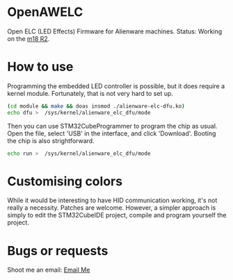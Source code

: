 # OpenAWELC
Open ELC (LED Effects) Firmware for Alienware machines.
Status: Working on the [m18 R2](https://www.dell.com/en-us/shop/dell-laptops/alienware-m18-r2-gaming-laptop/spd/alienware-m18-r2-laptop).

# How to use
Programming the embedded LED controller is possible, but it does require a kernel module. Fortunately, that is not very hard to set up.

```bash
(cd module && make && doas insmod ./alienware-elc-dfu.ko)
echo dfu >  /sys/kernel/alienware_elc_dfu/mode
```
Then you can use STM32CubeProgrammer to program the chip as usual. Open the file, select 'USB' in the interface, and click 'Download'. Booting the chip is also strightforward.

```bash
echo run >  /sys/kernel/alienware_elc_dfu/mode
```

# Customising colors
While it would be interesting to have HID communication working, it's not really a necessity. Patches are welcome.
However, a simpler approach is simply to edit the STM32CubeIDE project, compile and program yourself the project.

# Bugs or requests
Shoot me an email:  [Email Me](mailto:philmb3487@proton.me)
